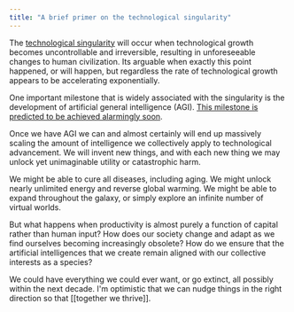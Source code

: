 ```yaml
---
title: "A brief primer on the technological singularity"
---
```

The [technological singularity](https://en.wikipedia.org/wiki/Technological_singularity) will occur when technological growth becomes uncontrollable and irreversible, resulting in unforeseeable changes to human civilization. Its arguable when exactly this point happened, or will happen, but regardless the rate of technological growth appears to be accelerating exponentially. 

One important milestone that is widely associated with the singularity is the development of artificial general intelligence (AGI). [This milestone is predicted to be achieved alarmingly soon](https://www.metaculus.com/questions/3479/date-weakly-general-ai-is-publicly-known/). 

Once we have AGI we can and almost certainly will end up massively scaling the amount of intelligence we collectively apply to technological advancement. We will invent new things, and with each new thing we may unlock yet unimaginable utility or catastrophic harm. 

We might be able to cure all diseases, including aging. We might unlock nearly unlimited energy and reverse global warming. We might be able to expand throughout the galaxy, or simply explore an infinite number of virtual worlds. 

But what happens when productivity is almost purely a function of capital rather than human input? How does our society change and adapt as we find ourselves becoming increasingly obsolete? How do we ensure that the artificial intelligences that we create remain aligned with our collective interests as a species?

We could have everything we could ever want, or go extinct, all possibly within the next decade. I'm optimistic that we can nudge things in the right direction so that [[together we thrive]].




